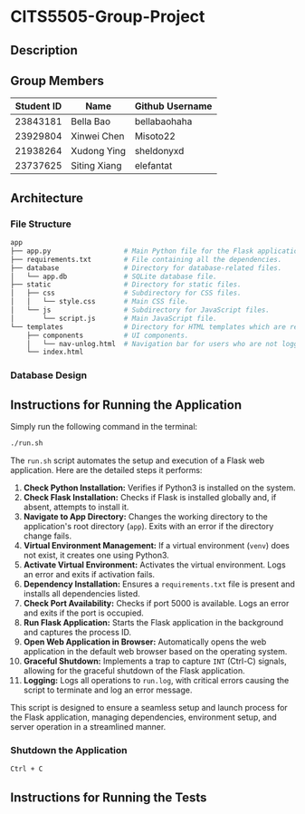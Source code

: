 # CITS5505-Group-Project

## Description

## Group Members

| Student ID | Name         | Github Username |
| ---------- | ------------ | --------------- |
| 23843181   | Bella Bao    | bellabaohaha    |
| 23929804   | Xinwei Chen  | Misoto22        |
| 21938264   | Xudong Ying  | sheldonyxd      |
| 23737625   | Siting Xiang | elefantat       |

## Architecture

### File Structure

```bash
app
├── app.py                  # Main Python file for the Flask application.
├── requirements.txt        # File containing all the dependencies.
├── database                # Directory for database-related files.
│   └── app.db              # SQLite database file.
├── static                  # Directory for static files.
│   ├── css                 # Subdirectory for CSS files.
│   │   └── style.css       # Main CSS file.
│   └── js                  # Subdirectory for JavaScript files.
│       └── script.js       # Main JavaScript file.
└── templates               # Directory for HTML templates which are rendered by Flask.
    ├── components          # UI components.
    │   └── nav-unlog.html  # Navigation bar for users who are not logged in.
    └── index.html          
```

### Database Design

## Instructions for Running the Application

Simply run the following command in the terminal:

```bash
./run.sh
```

The `run.sh` script automates the setup and execution of a Flask web application. Here are the detailed steps it performs:

1. **Check Python Installation:** Verifies if Python3 is installed on the system.
2. **Check Flask Installation:** Checks if Flask is installed globally and, if absent, attempts to install it.
3. **Navigate to App Directory:** Changes the working directory to the application's root directory (`app`). Exits with an error if the directory change fails.
4. **Virtual Environment Management:** If a virtual environment (`venv`) does not exist, it creates one using Python3.
5. **Activate Virtual Environment:** Activates the virtual environment. Logs an error and exits if activation fails.
6. **Dependency Installation:** Ensures a `requirements.txt` file is present and installs all dependencies listed.
7. **Check Port Availability:** Checks if port 5000 is available. Logs an error and exits if the port is occupied.
8. **Run Flask Application:** Starts the Flask application in the background and captures the process ID.
9. **Open Web Application in Browser:** Automatically opens the web application in the default web browser based on the operating system.
10. **Graceful Shutdown:** Implements a trap to capture `INT` (Ctrl-C) signals, allowing for the graceful shutdown of the Flask application.
11. **Logging:** Logs all operations to `run.log`, with critical errors causing the script to terminate and log an error message.

This script is designed to ensure a seamless setup and launch process for the Flask application, managing dependencies, environment setup, and server operation in a streamlined manner.


### Shutdown the Application

```bash
Ctrl + C
```

## Instructions for Running the Tests
